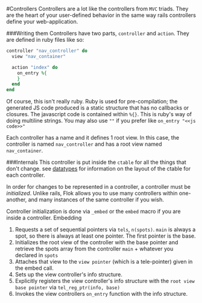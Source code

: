 #Controllers
Controllers are a lot like the controllers from `MVC` triads. They are the heart of your user-defined behavior in the same way rails controllers define your web-application.

###Writing them
Controllers have two parts, `controller` and `action`.  They are defined in ruby files like so:

```ruby
controller "nav_controller" do
  view "nav_container"

  action "index" do
    on_entry %{
    }
  end
end
```

Of course, this isn't really ruby. Ruby is used for pre-compilation; the generated JS code produced is a static structure that has no callbacks or closures.
The javascript code is contained within `%{}`.  This is ruby's way of doing multiline strings. You may also use `""` if you prefer like `on_entry "<<js code>>"`

Each controller has a name and it defines 1 root view. In this case, the controller is named `nav_controller` and has a root view named `nav_container`.

###Internals
This controller is put inside the `ctable` for all the things that don't change. see [datatypes](./datatypes.md) for information on the layout of the ctable 
for each controller.

In order for changes to be represented in a controller, a controller must be *initialized*. Unlike rails, Flok allows you to use many controllers within one-another,
and many instances of the same controller if you wish. 

Controller initialization is done via `_embed` or the `embed` macro if you are inside a controller. Embedding
  1. Requests a set of sequential pointers via `tels`, `n(spots)`.  `main` is always a spot, so there is always at least one pointer. The first pointer is the base.
  2. Initializes the root view of the controller with the base pointer and retrieve the spots array from the controller `main` + whatever you declared in `spots`
  3. Attaches that view to the `view pointer` (which is a tele-pointer) given in the embed call.
  4. Sets up the view controller's info structure.
  5. Explicitly registers the view controller's info structure with the `root view base pointer` via `tel_reg_ptr(info, base)`
  6. Invokes the view controllers `on_entry` function with the info structure.

